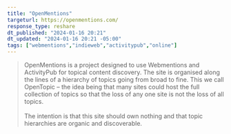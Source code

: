 ```yaml
---
title: "OpenMentions"
targeturl: https://openmentions.com/
response_type: reshare
dt_published: "2024-01-16 20:21"
dt_updated: "2024-01-16 20:21 -05:00"
tags: ["webmentions","indieweb","activitypub","online"]
---
```


> OpenMentions is a project designed to use Webmentions and ActivityPub for topical content discovery. The site is organised along the lines of a hierarchy of topics going from broad to fine. This we call OpenTopic – the idea being that many sites could host the full collection of topics so that the loss of any one site is not the loss of all topics.  
> <br>
> The intention is that this site should own nothing and that topic hierarchies are organic and discoverable.  